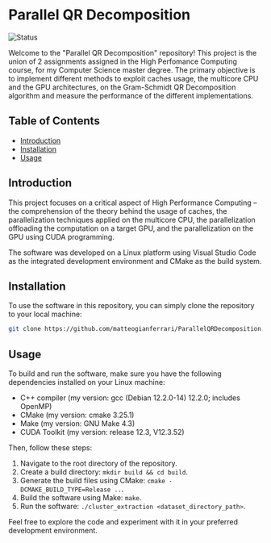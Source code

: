 # Parallel QR Decomposition

![Status](https://img.shields.io/badge/Status-Completed-green)

Welcome to the "Parallel QR Decomposition" repository! This project is the union of 2 assignments assigned in the High Perfomance Computing course, for my Computer Science master degree. The primary objective is to implement different methods to exploit caches usage, the multicore CPU and the GPU architectures, on the Gram-Schmidt QR Decomposition algorithm and measure the performance of the different implementations.

## Table of Contents

- [Introduction](#introduction)
- [Installation](#installation)
- [Usage](#usage)

## Introduction

This project focuses on a critical aspect of High Performance Computing – the comprehension of the theory behind the usage of caches, the parallelization techniques applied on the multicore CPU, the parallelization offloading the computation on a target GPU, and the parallelization on the GPU using CUDA programming.

The software was developed on a Linux platform using Visual Studio Code as the integrated development environment and CMake as the build system.

## Installation

To use the software in this repository, you can simply clone the repository to your local machine:

```bash
git clone https://github.com/matteogianferrari/ParallelQRDecomposition.git
```

## Usage

To build and run the software, make sure you have the following dependencies installed on your Linux machine:

- C++ compiler (my version: gcc (Debian 12.2.0-14) 12.2.0; includes OpenMP)
- CMake (my version: cmake 3.25.1) 
- Make (my version: GNU Make 4.3)
- CUDA Toolkit (my version: release 12.3, V12.3.52)

Then, follow these steps:

 1. Navigate to the root directory of the repository.
 2. Create a build directory: `mkdir build && cd build`.
 3. Generate the build files using CMake: `cmake -DCMAKE_BUILD_TYPE=Release ..`.
 4. Build the software using Make: `make`.
 5. Run the software: `./cluster_extraction <dataset_directory_path>`.

Feel free to explore the code and experiment with it in your preferred development environment.